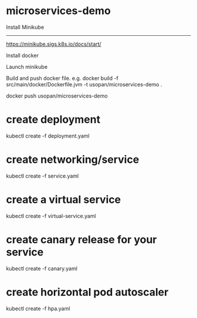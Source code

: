 # microservices-demo

Install Minikube
______________________
https://minikube.sigs.k8s.io/docs/start/

Install docker

Launch minikube

Build and push docker file.
e.g.
docker build -f src/main/docker/Dockerfile.jvm -t usopan/microservices-demo .

docker push usopan/microservices-demo
# create deployment
kubectl create -f deployment.yaml
# create networking/service
kubectl create -f service.yaml
# create a virtual service
kubectl create -f virtual-service.yaml
# create canary release for your service
kubectl create -f canary.yaml
# create horizontal pod autoscaler
kubectl create -f hpa.yaml



